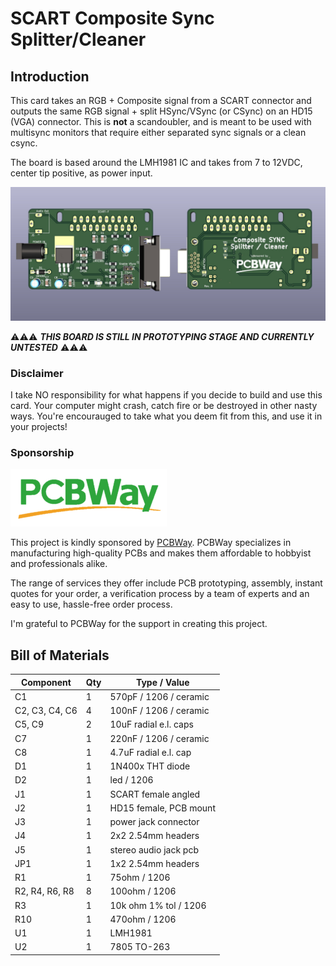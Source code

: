 # SCART Composite Sync Splitter/Cleaner

## Introduction

This card takes an RGB + Composite signal from a SCART connector and outputs the same RGB signal + split HSync/VSync (or CSync) on an 
HD15 (VGA) connector. This is **not** a scandoubler, and is meant to be used with multisync monitors that require either separated
sync signals or a clean csync.

The board is based around the LMH1981 IC and takes from 7 to 12VDC, center tip positive, as power input.

![Sync Splitter](pics/pcb_view.jpg)


⚠️⚠️⚠️ ***THIS BOARD IS STILL IN PROTOTYPING STAGE AND CURRENTLY UNTESTED*** ⚠️⚠️⚠️

### Disclaimer

I take NO responsibility for what happens if you decide to build and use this card. Your computer might crash, catch fire or be destroyed in other nasty ways.
You're encourauged to take what you deem fit from this, and use it in your projects!

### Sponsorship

![PCBWay_logo](pics/pcbway_logo.png)

This project is kindly sponsored by [PCBWay](https://pcbway.com).
PCBWay specializes in manufacturing high-quality PCBs and makes them affordable to hobbyist and professionals alike.

The range of services they offer include PCB prototyping, assembly, instant quotes for your order, a verification process by a team
of experts and an easy to use, hassle-free order process.

I'm grateful to PCBWay for the support in creating this project.

## Bill of Materials

| Component         | Qty | Type / Value           |
| ----------------- | --- | ---------------------- |
| C1                |  1  | 570pF / 1206 / ceramic |
| C2, C3, C4, C6    |  4  | 100nF / 1206 / ceramic |
| C5, C9            |  2  | 10uF radial e.l. caps  |
| C7                |  1  | 220nF / 1206 / ceramic |
| C8                |  1  | 4.7uF radial e.l. cap  |
| D1                |  1  | 1N400x THT diode       |
| D2                |  1  | led / 1206             |
| J1                |  1  | SCART female angled    |
| J2                |  1  | HD15 female, PCB mount |
| J3                |  1  | power jack connector   |
| J4                |  1  | 2x2 2.54mm headers     |
| J5                |  1  | stereo audio jack pcb  |
| JP1               |  1  | 1x2 2.54mm headers     |
| R1                |  1  | 75ohm / 1206           |
| R2, R4, R6, R8    |  8  | 100ohm / 1206          |
| R3                |  1  | 10k ohm 1% tol / 1206  |
| R10               |  1  | 470ohm / 1206          |
| U1                |  1  | LMH1981                |
| U2                |  1  | 7805 TO-263            |
